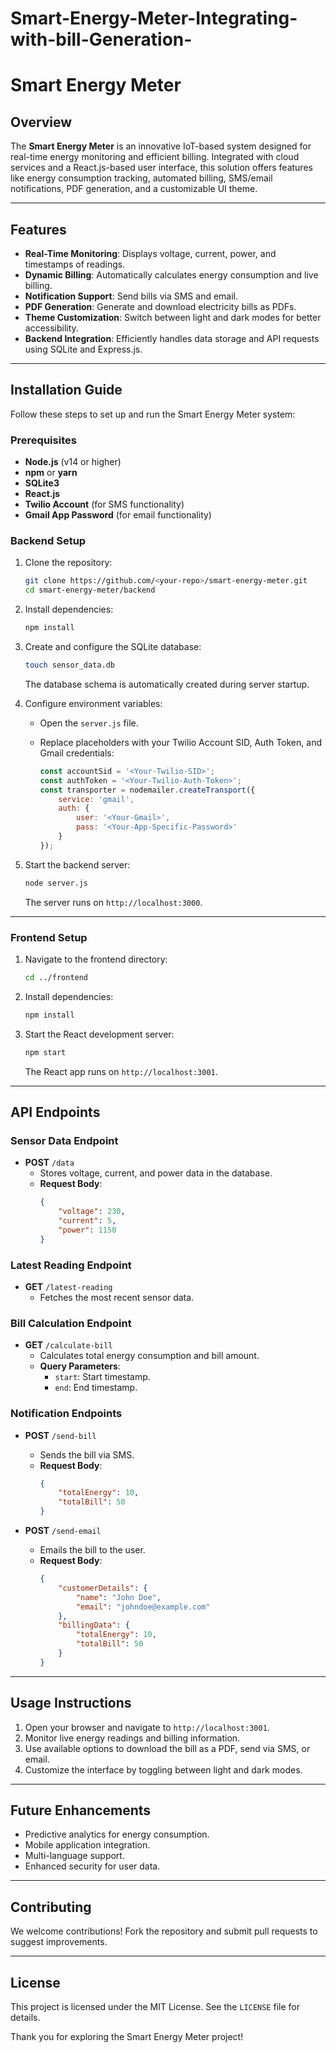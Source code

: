 # Smart-Energy-Meter-Integrating-with-bill-Generation-

# Smart Energy Meter

## Overview

The **Smart Energy Meter** is an innovative IoT-based system designed for real-time energy monitoring and efficient billing. Integrated with cloud services and a React.js-based user interface, this solution offers features like energy consumption tracking, automated billing, SMS/email notifications, PDF generation, and a customizable UI theme.

---

## Features

- **Real-Time Monitoring**: Displays voltage, current, power, and timestamps of readings.
- **Dynamic Billing**: Automatically calculates energy consumption and live billing.
- **Notification Support**: Send bills via SMS and email.
- **PDF Generation**: Generate and download electricity bills as PDFs.
- **Theme Customization**: Switch between light and dark modes for better accessibility.
- **Backend Integration**: Efficiently handles data storage and API requests using SQLite and Express.js.

---

## Installation Guide

Follow these steps to set up and run the Smart Energy Meter system:

### Prerequisites

- **Node.js** (v14 or higher)
- **npm** or **yarn**
- **SQLite3**
- **React.js**
- **Twilio Account** (for SMS functionality)
- **Gmail App Password** (for email functionality)

### Backend Setup

1. Clone the repository:

   ```bash
   git clone https://github.com/<your-repo>/smart-energy-meter.git
   cd smart-energy-meter/backend
   ```

2. Install dependencies:

   ```bash
   npm install
   ```

3. Create and configure the SQLite database:

   ```bash
   touch sensor_data.db
   ```

   The database schema is automatically created during server startup.

4. Configure environment variables:

   - Open the `server.js` file.
   - Replace placeholders with your Twilio Account SID, Auth Token, and Gmail credentials:

     ```javascript
     const accountSid = '<Your-Twilio-SID>';
     const authToken = '<Your-Twilio-Auth-Token>';
     const transporter = nodemailer.createTransport({
         service: 'gmail',
         auth: {
             user: '<Your-Gmail>',
             pass: '<Your-App-Specific-Password>'
         }
     });
     ```

5. Start the backend server:

   ```bash
   node server.js
   ```

   The server runs on `http://localhost:3000`.

---

### Frontend Setup

1. Navigate to the frontend directory:

   ```bash
   cd ../frontend
   ```

2. Install dependencies:

   ```bash
   npm install
   ```

3. Start the React development server:

   ```bash
   npm start
   ```

   The React app runs on `http://localhost:3001`.

---

## API Endpoints

### Sensor Data Endpoint

- **POST** `/data`
  - Stores voltage, current, and power data in the database.
  - **Request Body**:
    ```json
    {
        "voltage": 230,
        "current": 5,
        "power": 1150
    }
    ```

### Latest Reading Endpoint

- **GET** `/latest-reading`
  - Fetches the most recent sensor data.

### Bill Calculation Endpoint

- **GET** `/calculate-bill`
  - Calculates total energy consumption and bill amount.
  - **Query Parameters**:
    - `start`: Start timestamp.
    - `end`: End timestamp.

### Notification Endpoints

- **POST** `/send-bill`
  - Sends the bill via SMS.
  - **Request Body**:
    ```json
    {
        "totalEnergy": 10,
        "totalBill": 50
    }
    ```

- **POST** `/send-email`
  - Emails the bill to the user.
  - **Request Body**:
    ```json
    {
        "customerDetails": {
            "name": "John Doe",
            "email": "johndoe@example.com"
        },
        "billingData": {
            "totalEnergy": 10,
            "totalBill": 50
        }
    }
    ```

---

## Usage Instructions

1. Open your browser and navigate to `http://localhost:3001`.
2. Monitor live energy readings and billing information.
3. Use available options to download the bill as a PDF, send via SMS, or email.
4. Customize the interface by toggling between light and dark modes.

---

## Future Enhancements

- Predictive analytics for energy consumption.
- Mobile application integration.
- Multi-language support.
- Enhanced security for user data.

---

## Contributing

We welcome contributions! Fork the repository and submit pull requests to suggest improvements.

---

## License

This project is licensed under the MIT License. See the `LICENSE` file for details.

Thank you for exploring the Smart Energy Meter project!

